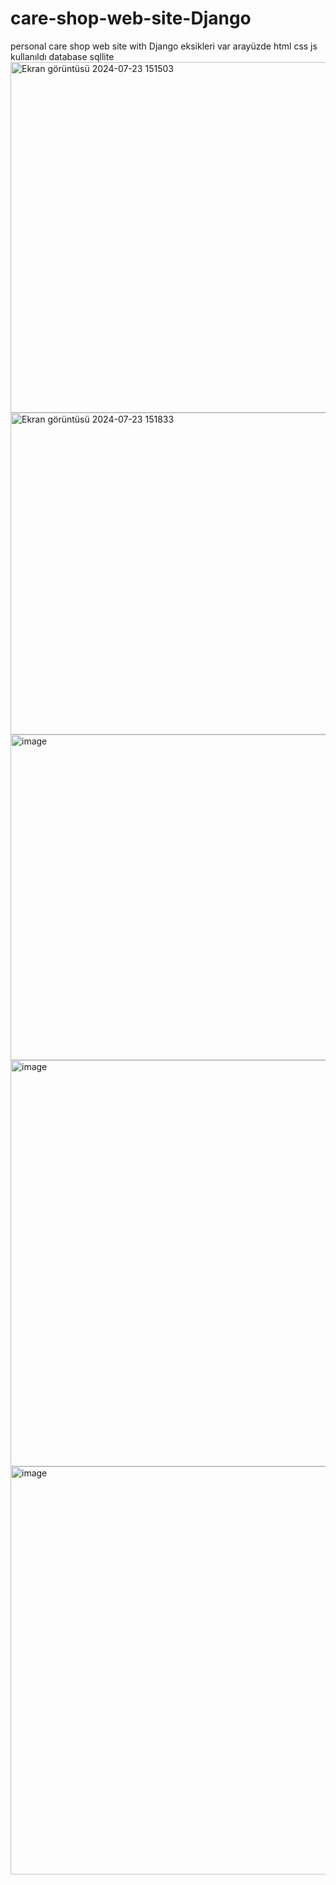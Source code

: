 # care-shop-web-site-Django
personal care shop web site with Django
eksikleri var
arayüzde html css js kullanıldı
database sqllite 
<img width="561" alt="Ekran görüntüsü 2024-07-23 151503" src="https://github.com/user-attachments/assets/cc39b8cb-13e9-448e-baca-fe8ad0619811">
<img width="515" alt="Ekran görüntüsü 2024-07-23 151833" src="https://github.com/user-attachments/assets/0c538852-ac58-43e0-9d0c-db4a4e53ea9e">
<img width="521" alt="image" src="https://github.com/user-attachments/assets/ac798285-2d6d-4a41-b7f9-d55286885cbc">
<img width="650" alt="image" src="https://github.com/user-attachments/assets/30d86a91-3687-4753-970f-643f69c1e8f2">
<img width="653" alt="image" src="https://github.com/user-attachments/assets/211afc0e-022b-4c05-9e4e-695c57592298">
